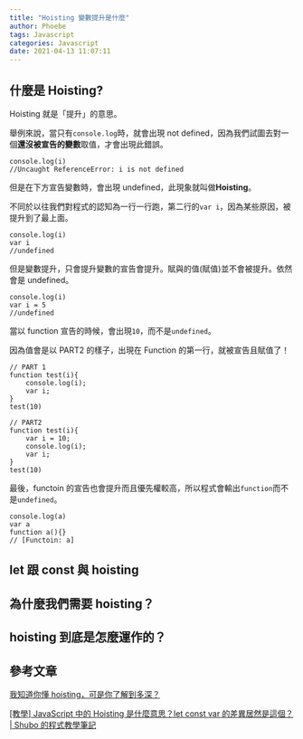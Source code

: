 ```yaml
---
title: "Hoisting 變數提升是什麼"
author: Phoebe
tags: Javascript
categories: Javascript
date: 2021-04-13 11:07:11
---
```


## 什麼是 Hoisting?

Hoisting 就是「提升」的意思。

舉例來說，當只有`console.log`時，就會出現 not defined，因為我們試圖去對一個**還沒被宣告的變數**取值，才會出現此錯誤。

<!--more-->

```javascript=
console.log(i)
//Uncaught ReferenceError: i is not defined
```

但是在下方宣告變數時，會出現 undefined，此現象就叫做**Hoisting**。

不同於以往我們對程式的認知為一行一行跑，第二行的`var i`，因為某些原因，被提升到了最上面。

```javascript=
console.log(i)
var i
//undefined
```

但是變數提升，只會提升變數的宣告會提升。賦與的值(賦值)並不會被提升。依然會是 undefined。

```javascript=
console.log(i)
var i = 5
//undefined
```

當以 function 宣告的時候，會出現`10`，而不是`undefined`。

因為值會是以 PART2 的樣子，出現在 Function 的第一行，就被宣告且賦值了！

```javascript=
// PART 1
function test(i){
    console.log(i);
    var i;
}
test(10)

// PART2
function test(i){
    var i = 10;
    console.log(i);
    var i;
}
test(10)
```

最後，functoin 的宣告也會提升而且優先權較高，所以程式會輸出`function`而不是`undefined`。

```javascript=
console.log(a)
var a
function a(){}
// [Functoin: a]
```

## let 跟 const 與 hoisting

## 為什麼我們需要 hoisting？

## hoisting 到底是怎麼運作的？

## 參考文章

[我知道你懂 hoisting，可是你了解到多深？](https://blog.techbridge.cc/2018/11/10/javascript-hoisting/)

[[教學] JavaScript 中的 Hoisting 是什麼意思？let const var 的差異居然是這個？ | Shubo 的程式教學筆記](https://shubo.io/javascript-hoisting/)

